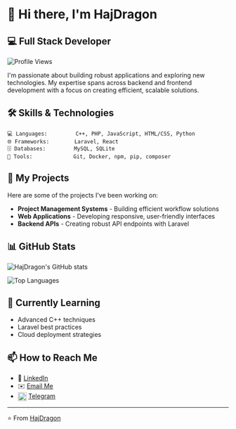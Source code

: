# 👋 Hi there, I'm HajDragon

## 💻 Full Stack Developer

![Profile Views](https://komarev.com/ghpvc/?username=hajdragon&color=blueviolet)

I'm passionate about building robust applications and exploring new technologies. My expertise spans across backend and frontend development with a focus on creating efficient, scalable solutions.

## 🛠️ Skills & Technologies

```
💻 Languages:         C++, PHP, JavaScript, HTML/CSS, Python
🌐 Frameworks:        Laravel, React
🗄️ Databases:         MySQL, SQLite
🔧 Tools:             Git, Docker, npm, pip, composer
```

## 🚀 My Projects

Here are some of the projects I've been working on:

- **Project Management Systems** - Building efficient workflow solutions
- **Web Applications** - Developing responsive, user-friendly interfaces
- **Backend APIs** - Creating robust API endpoints with Laravel

## 📊 GitHub Stats

![HajDragon's GitHub stats](https://github-readme-stats.vercel.app/api?username=hajdragon&show_icons=true&theme=radical)

![Top Languages](https://github-readme-stats.vercel.app/api/top-langs/?username=hajdragon&layout=compact&theme=radical)

## 🌱 Currently Learning

- Advanced C++ techniques
- Laravel best practices
- Cloud deployment strategies

## 📫 How to Reach Me

- 💼 [LinkedIn](https://www.linkedin.com/in/arshia-azadian-842a87317/)
- ✉️ <a href="PS267584@summacollege.nl">Email Me</a>
- <img src="https://img.icons8.com/?size=100&id=63306&format=png&color=000000" width="20" height="20" alt="Telegram Icon" style="vertical-align: middle;"> <a href="https://t.me/HajDragon">Telegram</a>

---

⭐️ From [HajDragon](https://github.com/HajDragon)

